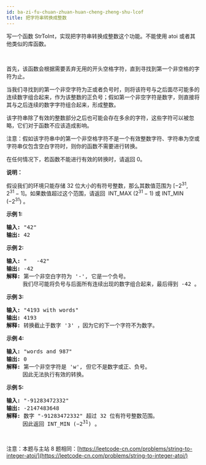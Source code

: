 ```yaml
---
id: ba-zi-fu-chuan-zhuan-huan-cheng-zheng-shu-lcof
title: 把字符串转换成整数
---
```

写一个函数 StrToInt，实现把字符串转换成整数这个功能。不能使用 atoi 或者其他类似的库函数。

 

首先，该函数会根据需要丢弃无用的开头空格字符，直到寻找到第一个非空格的字符为止。

当我们寻找到的第一个非空字符为正或者负号时，则将该符号与之后面尽可能多的连续数字组合起来，作为该整数的正负号；假如第一个非空字符是数字，则直接将其与之后连续的数字字符组合起来，形成整数。

该字符串除了有效的整数部分之后也可能会存在多余的字符，这些字符可以被忽略，它们对于函数不应该造成影响。

注意：假如该字符串中的第一个非空格字符不是一个有效整数字符、字符串为空或字符串仅包含空白字符时，则你的函数不需要进行转换。

在任何情况下，若函数不能进行有效的转换时，请返回 0。

**说明：**

假设我们的环境只能存储 32 位大小的有符号整数，那么其数值范围为 [−2<sup>31</sup>,  2<sup>31 </sup>− 1]。如果数值超过这个范围，请返回  INT_MAX (2<sup>31 </sup>− 1) 或 INT_MIN (−2<sup>31</sup>) 。

**示例 1:**


<pre><strong>输入:</strong> &#34;42&#34;<br/><strong>输出:</strong> 42<br/></pre>

**示例 2:**


<pre><strong>输入:</strong> &#34;   -42&#34;<br/><strong>输出:</strong> -42<br/><strong>解释: </strong>第一个非空白字符为 &#39;-&#39;, 它是一个负号。<br/>     我们尽可能将负号与后面所有连续出现的数字组合起来，最后得到 -42 。<br/></pre>

**示例 3:**


<pre><strong>输入:</strong> &#34;4193 with words&#34;<br/><strong>输出:</strong> 4193<br/><strong>解释:</strong> 转换截止于数字 &#39;3&#39; ，因为它的下一个字符不为数字。<br/></pre>

**示例 4:**


<pre><strong>输入:</strong> &#34;words and 987&#34;<br/><strong>输出:</strong> 0<br/><strong>解释:</strong> 第一个非空字符是 &#39;w&#39;, 但它不是数字或正、负号。<br/>     因此无法执行有效的转换。</pre>

**示例 5:**


<pre><strong>输入:</strong> &#34;-91283472332&#34;<br/><strong>输出:</strong> -2147483648<br/><strong>解释:</strong> 数字 &#34;-91283472332&#34; 超过 32 位有符号整数范围。 <br/>     因此返回 INT_MIN (−2<sup>31</sup>) 。<br/></pre>

 

注意：本题与主站 8 题相同：[https://leetcode-cn.com/problems/string-to-integer-atoi/](https://leetcode-cn.com/problems/string-to-integer-atoi/)
